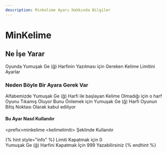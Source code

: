 ```yaml
---
description: Minkelime Ayarı Hakkında Bilgiler
---
```


# MinKelime

## Ne İşe Yarar

Oyunda Yumuşak Ge \(ğ\) Harfinin Yazılması için Gereken Kelime Limitini Ayarlar

### Neden Böyle Bir Ayara Gerek Var

Alfabemizde Yumuşak Ge \(ğ\) Harfi ile başlayan Kelime Olmadığı için o harf Oyunu Tıkamış Oluyor Bunu Önlemek için Yumuşak Ge \(ğ\) Harfi Oyunun Bitiş Noktası Olarak kabul ediliyor

#### Bu Ayar Nasıl Kullanılır

&lt;prefix&gt;minkelime &lt;kelimelimiti&gt; Şeklinde Kullanılır 

{% hint style="info" %}
Limiti Kapatmak için 0  
Yumuşak Ge \(ğ\) Harfini Kapatmak İçin 999 Yazabilirsiniz
{% endhint %}

